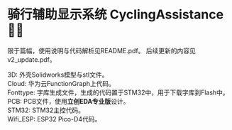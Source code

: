 # 骑行辅助显示系统 CyclingAssistance 🚴🤝
限于篇幅，使用说明与代码解析见README.pdf。
后续更新的内容见v2_update.pdf。

3D: 外壳Solidworks模型与stl文件。  
Cloud: 华为云FunctionGraph上代码。  
Fonttype: 字库生成文件，生成的代码置于STM32中，用于下载字库到Flash中。  
PCB:  PCB文件，使用**立创EDA专业版**设计。  
STM32:  STM32主控代码。  
Wifi_ESP:  ESP32 Pico-D4代码。